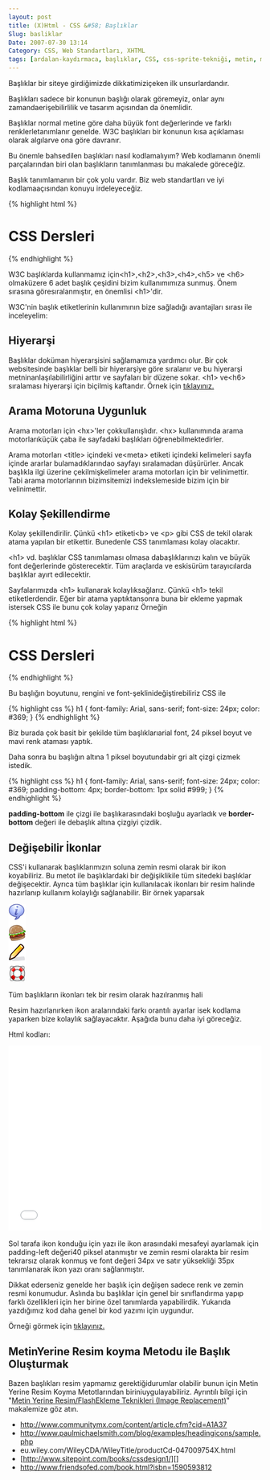 ```yaml
---
layout: post
title: (X)Html - CSS &#58; Başlıklar
Slug: basliklar
Date: 2007-07-30 13:14
Category: CSS, Web Standartları, XHTML
tags: [ardalan-kaydırmaca, başlıklar, CSS, css-sprite-tekniği, metin, metin yerine resim koymak, Web Standartları, XHTML]
---
```


Başlıklar bir siteye girdiğimizde dikkatimiziçeken ilk unsurlardandır.

Başlıkları sadece bir konunun başlığı olarak göremeyiz, onlar aynı
zamandaerişebilirlilik ve tasarım açısından da önemlidir.

Başlıklar normal metine göre daha büyük font değerlerinde ve farklı
renklerletanımlanır genelde. W3C başlıkları bir konunun kısa açıklaması
olarak algılarve ona göre davranır.

Bu önemle bahsedilen başlıkları nasıl kodlamalıyım? Web kodlamanın
önemli parçalarından biri olan başlıkların tanımlanması bu makalede
göreceğiz.

Başlık tanımlamanın bir çok yolu vardır. Biz web standartları ve iyi
kodlamaaçısından konuyu irdeleyeceğiz.

{% highlight html %}
<h1>CSS Dersleri</h1>
{% endhighlight %}

W3C başlıklarda kullanmamız için<h1\>,<h2\>,<h3\>,<h4\>,<h5\> ve
<h6\> olmaküzere 6 adet başlık çeşidini bizim kullanımımıza sunmuş.
Önem sırasına göresıralanmıştır, en önemlisi <h1\>'dir.

W3C'nin başlık etiketlerinin kullanımının bize sağladığı avantajları
sırası ile inceleyelim:

## Hiyerarşi

Başlıklar doküman hiyerarşisini sağlamamıza yardımcı olur. Bir çok
websitesinde başlıklar belli bir hiyerarşiye göre sıralanır ve bu
hiyerarşi metninanlaşılabilirliğini arttır ve sayfaları bir düzene
sokar. <h1\> ve<h6\> sıralaması hiyerarşi için biçilmiş kaftandır.
Örnek için [tıklayınız.][]

## Arama Motoruna Uygunluk

Arama motorları için <hx\>'ler çokkullanışlıdır. <hx\> kullanımında
arama motorlarıküçük çaba ile sayfadaki başlıkları öğrenebilmektedirler.

Arama motorları <title\> içindeki ve<meta\> etiketi içindeki
kelimeleri sayfa içinde ararlar bulamadıklarındao sayfayı sıralamadan
düşürürler. Ancak başlıkla ilgi üzerine çekilmişkelimeler arama
motorları için bir velinimettir. Tabi arama motorlarının bizimsitemizi
indekslemeside bizim için bir velinimettir.

## Kolay Şekillendirme

Kolay şekillendirilir. Çünkü <h1\> etiketi<b\> ve <p\> gibi CSS de
tekil olarak atama yapılan bir etikettir. Bunedenle CSS tanımlaması
kolay olacaktır.

<h1\> vd. başlıklar CSS tanımlaması olmasa dabaşlıklarınızı kalın ve
büyük font değerlerinde gösterecektir. Tüm araçlarda ve eskisürüm
tarayıcılarda başlıklar ayırt edilecektir.

Sayfalarımızda <h1\> kullanarak kolaylıksağlarız. Çünkü <h1\> tekil
etiketlerdendir. Eğer bir atama yaptıktansonra buna bir ekleme yapmak
istersek CSS ile bunu çok kolay yaparız Örneğin

{% highlight html %}
<h1>CSS Dersleri </h1>
{% endhighlight %}

Bu başlığın boyutunu, rengini ve font-şeklinideğiştirebiliriz CSS ile

{% highlight css %}
h1 {
	font-family: Arial, sans-serif;
	font-size: 24px;
	color: #369;
}
{% endhighlight %}

Biz burada çok basit bir şekilde tüm başlıklarıarial font, 24 piksel
boyut ve mavi renk ataması yaptık.

Daha sonra bu başlığın altına 1 piksel boyutundabir gri alt çizgi çizmek
istedik.

{% highlight css %}
h1 {
	font-family: Arial, sans-serif;
	font-size: 24px;
	color: #369;
	padding-bottom: 4px;
	border-bottom: 1px solid #999;
}
{% endhighlight %}

**padding-bottom** ile çizgi ile başlıkarasındaki boşluğu ayarladık ve
**border-bottom** değeri ile debaşlık altına çizgiyi çizdik.

## Değişebilir İkonlar

CSS'i kullanarak başlıklarımızın soluna zemin resmi olarak bir ikon
koyabiliriz. Bu metot ile başlıklardaki bir değişiklikile tüm sitedeki
başlıklar değişecektir. Ayrıca tüm başlıklar için kullanılacak ikonları
bir resim halinde hazırlanıp kullanım kolaylığı sağlanabilir. Bir örnek
yaparsak

![Başlıklar][]

Tüm başlıkların ikonları tek bir
resim olarak hazılranmış hali

Resim hazırlanırken ikon aralarındaki farkı orantılı ayarlar isek
kodlama yaparken bize kolaylık sağlayacaktır. Aşağıda bunu daha iyi
göreceğiz.

Html kodları:

<iframe height='368' scrolling='no' src='//codepen.io/fatihhayri/embed/myYpgg/?height=368&theme-id=13521' data-default-tab='result' frameborder='no' allowtransparency='true' allowfullscreen='true' style='width: 100%;'></iframe>

Sol tarafa ikon konduğu için yazı ile ikon arasındaki mesafeyi ayarlamak
için padding-left değeri40 piksel atanmıştır ve zemin resmi olarakta bir
resim tekrarsız olarak konmuş ve font değeri 34px ve satır yüksekliği
35px tanımlanarak ikon yazı oranı sağlanmıştır.

Dikkat ederseniz genelde her başlık için değişen sadece renk ve zemin
resmi konumudur. Aslında bu başlıklar için genel bir sınıflandırma yapıp
farklı özellikleri için her birine özel tanımlarda yapabilirdik.
Yukarıda yazdığımız kod daha genel bir kod yazımı için uygundur.

Örneği görmek için [tıklayınız.][1]

## MetinYerine Resim koyma Metodu ile Başlık Oluşturmak

Bazen başlıkları resim yapmamız gerektiğidurumlar olabilir bunun için
Metin Yerine Resim Koyma Metotlarından biriniuygulayabiliriz. Ayrıntılı
bilgi için "[Metin Yerine Resim/FlashEkleme Teknikleri (Image Replacement)][]" makalemize göz atın.

-   http://www.communitymx.com/content/article.cfm?cid=A1A37
-   http://www.paulmichaelsmith.com/blog/examples/headingicons/sample.php
-   eu.wiley.com/WileyCDA/WileyTitle/productCd-047009754X.html
-   [http://www.sitepoint.com/books/cssdesign1/][]
-   http://www.friendsofed.com/book.html?isbn=1590593812

  [tıklayınız.]: /dokumanlar/baslik_deneme1.html
  [Başlıklar]: /images/basliklar.gif
  [1]: /dokumanlar/baslik_deneme2.html
  [Metin Yerine Resim/FlashEkleme Teknikleri (Image Replacement)]: http://fatihhayrioglu.com/metin-yerine-resimflash-ekleme-teknikleri-image-replacement/
  [http://www.sitepoint.com/books/cssdesign1/]: http://www.sitepoint.com/books/cssdesign1/
